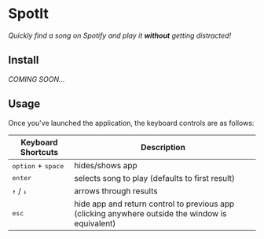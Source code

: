 SpotIt
======

*Quickly find a song on Spotify and play it __without__ getting distracted!*

## Install

*COMING SOON...*

## Usage

Once you've launched the application, the keyboard controls are as follows:

| Keyboard Shortcuts                    | Description |
| --------------------------------------|-------------------------|
|  <kbd>option</kbd> + <kbd>space</kbd> | hides/shows app         |
| <kbd>enter</kbd>                      | selects song to play (defaults to first result) |
| <kbd>↑</kbd> / <kbd>↓</kbd>           | arrows through results |
| <kbd>esc</kbd>                        | hide app and return control to previous app (clicking anywhere outside the window is equivalent) |
